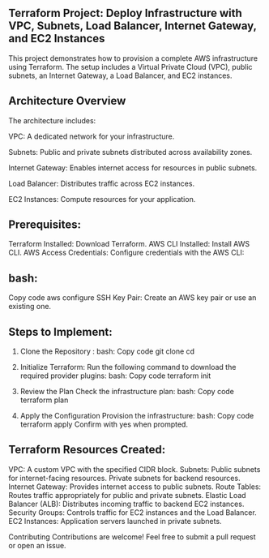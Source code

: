 Terraform Project: Deploy Infrastructure with VPC, Subnets, Load Balancer, Internet Gateway, and EC2 Instances
-------------------------------------

This project demonstrates how to provision a complete AWS infrastructure using Terraform. The setup includes a Virtual Private Cloud (VPC), public subnets, an Internet Gateway, a Load Balancer, and EC2 instances.

Architecture Overview
-----------------------------------
The architecture includes:

VPC: A dedicated network for your infrastructure.

Subnets: Public and private subnets distributed across availability zones.

Internet Gateway: Enables internet access for resources in public subnets.

Load Balancer: Distributes traffic across EC2 instances.

EC2 Instances: Compute resources for your application.

Prerequisites:
--------------------------------------------
Terraform Installed: Download Terraform.
AWS CLI Installed: Install AWS CLI.
AWS Access Credentials: Configure credentials with the AWS CLI:

bash:
---------------------------------------------
Copy code
aws configure
SSH Key Pair: Create an AWS key pair or use an existing one.

Steps to Implement:
-------------------------------------------------------
1. Clone the Repository :
bash:
Copy code
git clone <repository-url>
cd <repository-directory>

2. Initialize Terraform:
Run the following command to download the required provider plugins:
bash:
Copy code
terraform init

4. Review the Plan
Check the infrastructure plan:
bash:
Copy code
terraform plan

6. Apply the Configuration
Provision the infrastructure:
bash:
Copy code
terraform apply
Confirm with yes when prompted.

Terraform Resources Created:
-------------------------------------------------
VPC: A custom VPC with the specified CIDR block.
Subnets:
Public subnets for internet-facing resources.
Private subnets for backend resources.
Internet Gateway: Provides internet access to public subnets.
Route Tables: Routes traffic appropriately for public and private subnets.
Elastic Load Balancer (ALB): Distributes incoming traffic to backend EC2 instances.
Security Groups: Controls traffic for EC2 instances and the Load Balancer.
EC2 Instances: Application servers launched in private subnets.

Contributing
Contributions are welcome! Feel free to submit a pull request or open an issue.
